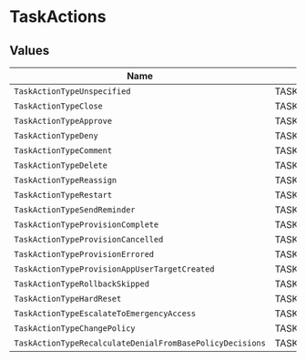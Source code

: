 # TaskActions


## Values

| Name                                                           | Value                                                          |
| -------------------------------------------------------------- | -------------------------------------------------------------- |
| `TaskActionTypeUnspecified`                                    | TASK_ACTION_TYPE_UNSPECIFIED                                   |
| `TaskActionTypeClose`                                          | TASK_ACTION_TYPE_CLOSE                                         |
| `TaskActionTypeApprove`                                        | TASK_ACTION_TYPE_APPROVE                                       |
| `TaskActionTypeDeny`                                           | TASK_ACTION_TYPE_DENY                                          |
| `TaskActionTypeComment`                                        | TASK_ACTION_TYPE_COMMENT                                       |
| `TaskActionTypeDelete`                                         | TASK_ACTION_TYPE_DELETE                                        |
| `TaskActionTypeReassign`                                       | TASK_ACTION_TYPE_REASSIGN                                      |
| `TaskActionTypeRestart`                                        | TASK_ACTION_TYPE_RESTART                                       |
| `TaskActionTypeSendReminder`                                   | TASK_ACTION_TYPE_SEND_REMINDER                                 |
| `TaskActionTypeProvisionComplete`                              | TASK_ACTION_TYPE_PROVISION_COMPLETE                            |
| `TaskActionTypeProvisionCancelled`                             | TASK_ACTION_TYPE_PROVISION_CANCELLED                           |
| `TaskActionTypeProvisionErrored`                               | TASK_ACTION_TYPE_PROVISION_ERRORED                             |
| `TaskActionTypeProvisionAppUserTargetCreated`                  | TASK_ACTION_TYPE_PROVISION_APP_USER_TARGET_CREATED             |
| `TaskActionTypeRollbackSkipped`                                | TASK_ACTION_TYPE_ROLLBACK_SKIPPED                              |
| `TaskActionTypeHardReset`                                      | TASK_ACTION_TYPE_HARD_RESET                                    |
| `TaskActionTypeEscalateToEmergencyAccess`                      | TASK_ACTION_TYPE_ESCALATE_TO_EMERGENCY_ACCESS                  |
| `TaskActionTypeChangePolicy`                                   | TASK_ACTION_TYPE_CHANGE_POLICY                                 |
| `TaskActionTypeRecalculateDenialFromBasePolicyDecisions`       | TASK_ACTION_TYPE_RECALCULATE_DENIAL_FROM_BASE_POLICY_DECISIONS |